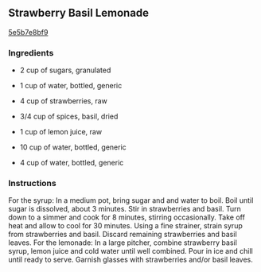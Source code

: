 ## Strawberry Basil Lemonade

[5e5b7e8bf9](http://tastykitchen.com/recipes/drinks/strawberry-basil-lemonade-4/)

### Ingredients

 - 2 cup of sugars, granulated

 - 1 cup of water, bottled, generic

 - 4 cup of strawberries, raw

 - 3/4 cup of spices, basil, dried

 - 1 cup of lemon juice, raw

 - 10 cup of water, bottled, generic

 - 4 cup of water, bottled, generic

### Instructions

For the syrup: In a medium pot, bring sugar and and water to boil. Boil until sugar is dissolved, about 3 minutes. Stir in strawberries and basil. Turn down to a simmer and cook for 8 minutes, stirring occasionally. Take off heat and allow to cool for 30 minutes. Using a fine strainer, strain syrup from strawberries and basil. Discard remaining strawberries and basil leaves. For the lemonade: In a large pitcher, combine strawberry basil syrup, lemon juice and cold water until well combined. Pour in ice and chill until ready to serve. Garnish glasses with strawberries and/or basil leaves.